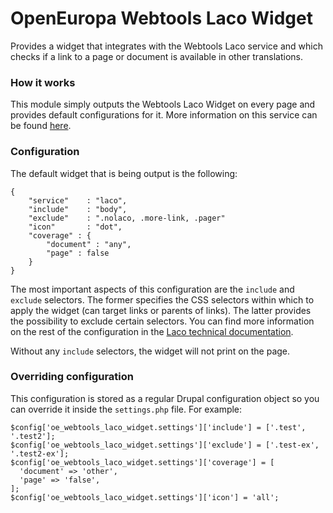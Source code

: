 # OpenEuropa Webtools Laco Widget

Provides a widget that integrates with the Webtools Laco service and which checks if a 
link to a page or document is available in other translations.

### How it works

This module simply outputs the Webtools Laco Widget on every page and provides default
configurations for it. More information on this service can be found [here](https://webgate.ec.europa.eu/fpfis/wikis/pages/viewpage.action?spaceKey=webtools&title=Language+Coverage).


### Configuration

The default widget that is being output is the following:

```
{
    "service"    : "laco",
    "include"    : "body",
    "exclude"    : ".nolaco, .more-link, .pager"
    "icon"       : "dot",
    "coverage" : {
        "document" : "any",
        "page" : false
    }
}
```

The most important aspects of this configuration are the `include` and `exclude`
selectors. The former specifies the CSS selectors within which to apply the widget 
(can target links or parents of links). The latter provides the possibility to
exclude certain selectors. You can find more information on the rest of the 
configuration in the [Laco technical documentation]([here](https://webgate.ec.europa.eu/fpfis/wikis/display/webtools/Language+Coverage+-+Technical+details)).

Without any `include` selectors, the widget will not print on the page.

### Overriding configuration

This configuration is stored as a regular Drupal configuration object so you
can override it inside the `settings.php` file. For example:

```
$config['oe_webtools_laco_widget.settings']['include'] = ['.test', '.test2'];
$config['oe_webtools_laco_widget.settings']['exclude'] = ['.test-ex', '.test2-ex'];
$config['oe_webtools_laco_widget.settings']['coverage'] = [
  'document' => 'other',
  'page' => 'false',
];
$config['oe_webtools_laco_widget.settings']['icon'] = 'all';

```
